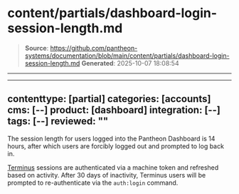 # content/partials/dashboard-login-session-length.md

> **Source**: https://github.com/pantheon-systems/documentation/blob/main/content/partials/dashboard-login-session-length.md
> **Generated**: 2025-10-07 18:08:54

---

---
contenttype: [partial]
categories: [accounts]
cms: [--]
product: [dashboard]
integration: [--]
tags: [--]
reviewed: ""
---

The session length for users logged into the Pantheon Dashboard is 14 hours, after which users are forcibly logged out and prompted to log back in.

[Terminus](/terminus/install) sessions are authenticated via a machine token and refreshed based on activity. After 30 days of inactivity, Terminus users will be prompted to re-authenticate via the `auth:login` command.
